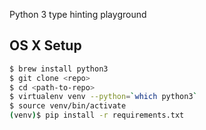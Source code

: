Python 3 type hinting playground

## OS X Setup
```bash
$ brew install python3
$ git clone <repo>
$ cd <path-to-repo>
$ virtualenv venv --python=`which python3`
$ source venv/bin/activate
(venv)$ pip install -r requirements.txt
```
